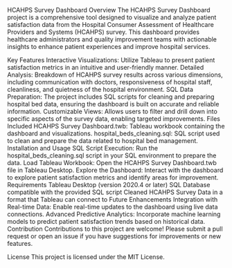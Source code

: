 HCAHPS Survey Dashboard
Overview
The HCAHPS Survey Dashboard project is a comprehensive tool designed to visualize and analyze patient satisfaction data from the Hospital Consumer Assessment of Healthcare Providers and Systems (HCAHPS) survey. This dashboard provides healthcare administrators and quality improvement teams with actionable insights to enhance patient experiences and improve hospital services.

Key Features
Interactive Visualizations: Utilize Tableau to present patient satisfaction metrics in an intuitive and user-friendly manner.
Detailed Analysis: Breakdown of HCAHPS survey results across various dimensions, including communication with doctors, responsiveness of hospital staff, cleanliness, and quietness of the hospital environment.
SQL Data Preparation: The project includes SQL scripts for cleaning and preparing hospital bed data, ensuring the dashboard is built on accurate and reliable information.
Customizable Views: Allows users to filter and drill down into specific aspects of the survey data, enabling targeted improvements.
Files Included
HCAHPS Survey Dashboard.twb: Tableau workbook containing the dashboard and visualizations.
hospital_beds_cleaning.sql: SQL script used to clean and prepare the data related to hospital bed management.
Installation and Usage
SQL Script Execution: Run the hospital_beds_cleaning.sql script in your SQL environment to prepare the data.
Load Tableau Workbook: Open the HCAHPS Survey Dashboard.twb file in Tableau Desktop.
Explore the Dashboard: Interact with the dashboard to explore patient satisfaction metrics and identify areas for improvement.
Requirements
Tableau Desktop (version 2020.4 or later)
SQL Database compatible with the provided SQL script
Cleaned HCAHPS Survey Data in a format that Tableau can connect to
Future Enhancements
Integration with Real-time Data: Enable real-time updates to the dashboard using live data connections.
Advanced Predictive Analytics: Incorporate machine learning models to predict patient satisfaction trends based on historical data.
Contribution
Contributions to this project are welcome! Please submit a pull request or open an issue if you have suggestions for improvements or new features.

License
This project is licensed under the MIT License.

